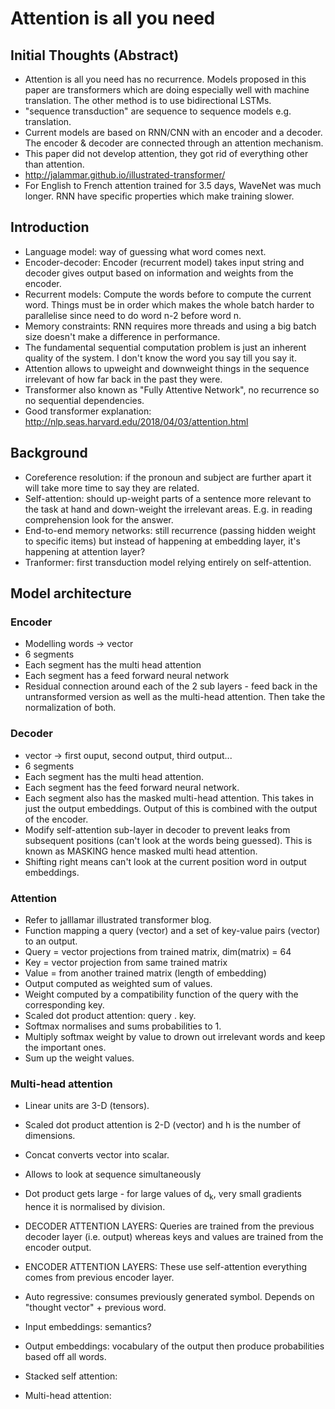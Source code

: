# Attention is all you need

## Initial Thoughts (Abstract)
* Attention is all you need has no recurrence. Models proposed in this paper are transformers which are doing especially well with machine translation. The other method is to use bidirectional LSTMs.
* "sequence transduction" are sequence to sequence models e.g. translation. 
* Current models are based on RNN/CNN with an encoder and a decoder. The encoder & decoder are connected through an attention mechanism. 
* This paper did not develop attention, they got rid of everything other than attention. 
* http://jalammar.github.io/illustrated-transformer/
* For English to French attention trained for 3.5 days, WaveNet was much longer. RNN have specific properties which make training slower. 

## Introduction 

* Language model: way of guessing what word comes next. 
* Encoder-decoder: Encoder (recurrent model) takes input string and decoder gives output based on information and weights from the encoder. 
* Recurrent models: Compute the words before to compute the current word. Things must be in order which makes the whole batch harder to parallelise since need to do word n-2 before word n. 
* Memory constraints: RNN requires more threads and using a big batch size doesn't make a difference in performance.    
* The fundamental sequential computation problem is just an inherent quality of the system. I don't know the word you say till you say it. 
* Attention allows to upweight and downweight things in the sequence irrelevant of how far back in the past they were. 
* Transformer also known as "Fully Attentive Network", no recurrence so no sequential dependencies. 
* Good transformer explanation: http://nlp.seas.harvard.edu/2018/04/03/attention.html

## Background

* Coreference resolution: if the pronoun and subject are further apart it will take more time to say they are related. 
* Self-attention: should up-weight parts of a sentence more relevant to the task at hand and down-weight the irrelevant areas. E.g. in reading comprehension look for the answer. 
* End-to-end memory networks: still recurrence (passing hidden weight to specific items) but instead of happening at embedding layer, it's happening at attention layer? 
* Tranformer: first transduction model relying entirely on self-attention.

## Model architecture

### Encoder 
* Modelling words -> vector
* 6 segments
* Each segment has the multi head attention
* Each segment has a feed forward neural network
* Residual connection around each of the 2 sub layers - feed back in the untransformed version as well as the multi-head attention. Then take the normalization of both. 

### Decoder
* vector -> first ouput, second output, third output... 
* 6 segments
* Each segment has the multi head attention.
* Each segment has the feed forward neural network.
* Each segment also has the masked multi-head attention. This takes in just the output embeddings. Output of this is combined with the output of the encoder. 
* Modify self-attention sub-layer in decoder to prevent leaks from subsequent positions (can't look at the words being guessed). This is known as MASKING hence masked multi head attention. 
* Shifting right means can't look at the current position word in output embeddings. 

### Attention

* Refer to jalllamar illustrated transformer blog.
* Function mapping a query (vector) and a set of key-value pairs (vector) to an output. 
* Query = vector projections from trained matrix, dim(matrix) = 64
* Key = vector projection from same trained matrix
* Value = from another trained matrix (length of embedding)
* Output computed as weighted sum of values. 
* Weight computed by a compatibility function of the query with the corresponding key. 
* Scaled dot product attention: query . key. 
* Softmax normalises and sums probabilities to 1.
* Multiply softmax weight by value to drown out irrelevant words and keep the important ones. 
* Sum up the weight values.

### Multi-head attention
* Linear units are 3-D (tensors).
* Scaled dot product attention is 2-D (vector) and h is the number of dimensions.
* Concat converts vector into scalar.
* Allows to look at sequence simultaneously
* Dot product gets large - for large values of d<sub>k</sub>, very small gradients hence it is normalised by division. 
* DECODER ATTENTION LAYERS: Queries are trained from the previous decoder layer (i.e. output) whereas keys and values are trained from the encoder output.
* ENCODER ATTENTION LAYERS: These use self-attention everything comes from previous encoder layer. 



* Auto regressive: consumes previously generated symbol. Depends on "thought vector" + previous word. 
* Input embeddings: semantics? 
* Output embeddings: vocabulary of the output then produce probabilities based off all words.  
* Stacked self attention: 
* Multi-head attention: 
